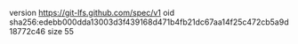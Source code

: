version https://git-lfs.github.com/spec/v1
oid sha256:edebb000dda13003d3f439168d471b4fb21dc67aa14f25c472cb5a9d18772c46
size 55
